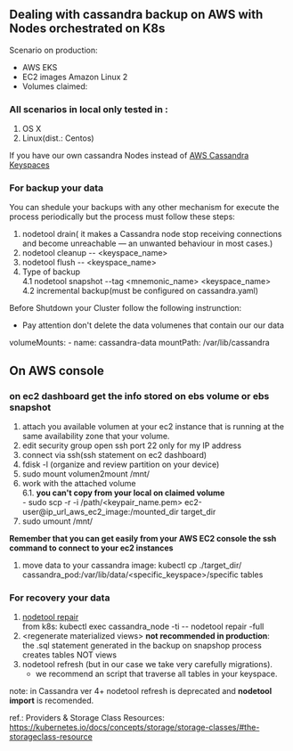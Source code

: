 ## Dealing with cassandra backup on AWS with Nodes orchestrated on K8s

Scenario on production:</br>
* AWS EKS
* EC2 images Amazon Linux 2
* Volumes claimed:  

### All scenarios in local only tested in :

1. OS X 
2. Linux(dist.: Centos)

If you have our own cassandra Nodes instead of [AWS Cassandra Keyspaces](https://aws.amazon.com/keyspaces/) 

### For backup your data

You can shedule your backups with any other mechanism for execute the process periodically but the process
must follow these steps: </br>

1. nodetool drain( it makes a Cassandra node stop receiving connections and become unreachable — an unwanted behaviour in most cases.)
2. nodetool cleanup -- <keyspace_name>
3. nodetool flush -- <keyspace_name> 
4. Type of backup</br>
    4.1 nodetool snapshot --tag <mnemonic_name> <keyspace_name> </br>
    4.2 incremental backup(must be configured on cassandra.yaml) </br> 

Before Shutdown your Cluster follow the following instrunction:
- Pay attention don't delete the data volumenes that contain our our data 

volumeMounts:
        - name: cassandra-data
          mountPath: /var/lib/cassandra

## On AWS console 

### on ec2 dashboard get the info stored on ebs volume or ebs snapshot 
1. attach you available volumen at your ec2 instance that is running at the same availability zone that your volume.
2. edit security group open ssh port 22 only for my IP address 
3. connect via ssh(ssh statement on ec2 dashboard)
4. fdisk -l (organize and review partition on your device) 
5. sudo mount volumen2mount /mnt/
6. work with the attached volume</br>
   6.1. **you can't copy from your local on claimed volume** </br>
       - sudo scp -r -i /path/<keypair_name.pem> ec2-user@ip_url_aws_ec2_image:/mounted_dir target_dir
7. sudo umount /mnt/

**Remember that you can get easily from your AWS EC2 console the ssh command to connect to your ec2 instances**


1. move data to your cassandra image: kubectl cp ./target_dir/ cassandra_pod:/var/lib/data/<specific_keyspace>/specific tables


### For recovery your data 

1. [nodetool repair](https://cassandra.apache.org/doc/latest/tools/nodetool/repair.html) </br>
   from k8s: kubectl exec cassandra_node -ti -- nodetool repair -full
2. \<regenerate materialized views\> **not recommended  in production**: </br>
   the .sql statement generated in the backup on snapshop process creates tables NOT views
3. nodetool refresh (but in our case we take very carefully migrations).
   * we recommend an script that traverse all tables in your keyspace.

note: in Cassandra ver 4+ nodetool refresh is deprecated and **nodetool import** is recomended.




ref.: Providers & Storage Class Resources:</br>
      https://kubernetes.io/docs/concepts/storage/storage-classes/#the-storageclass-resource
      
